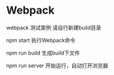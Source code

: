 # Webpack
webpack 测试案例
请自行新建build目录

npm start 执行Webpack命令

npm run build 生成build下文件

npm run server 开始运行，自动打开浏览器
